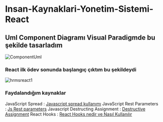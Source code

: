 # Insan-Kaynaklari-Yonetim-Sistemi-React
## Uml Component Diagramı Visual Paradigmde bu şekilde tasarladım

![ComponentUml](https://user-images.githubusercontent.com/74687192/121379406-a9e53380-c94c-11eb-9c78-d8b802f1484e.PNG)


### React ilk ödev sonunda başlangıç çıktım bu şekildeydi
![hrmsreact1](https://user-images.githubusercontent.com/74687192/121377703-3bec3c80-c94b-11eb-8710-32e3e54d4f5c.PNG)

### Faydalandığım kaynaklar
JavaScript Spread : [Javascript spread kullanımı](https://muratdogan.medium.com/sen-javascriptin-bir-lütfusun-spread-operatör-extended-version-fa5de70beaeb)
JavaScript Rest Parameters : [Js Rest parameters](https://thrkardak.medium.com/javascript-harikaları-1-rest-parameters-7ba6ddcf6874)
Javascript Destructing Assignment : [Destructive Assignment](https://thrkardak.medium.com/javascript-harikaları-3-destructuring-assignment-64cbb9fe3355)
React Hooks : [React Hooks nedir ve Nasıl Kullanılır](https://devnot.com/2018/react-hooks-nedir-ve-nasil-kullanilir/)


